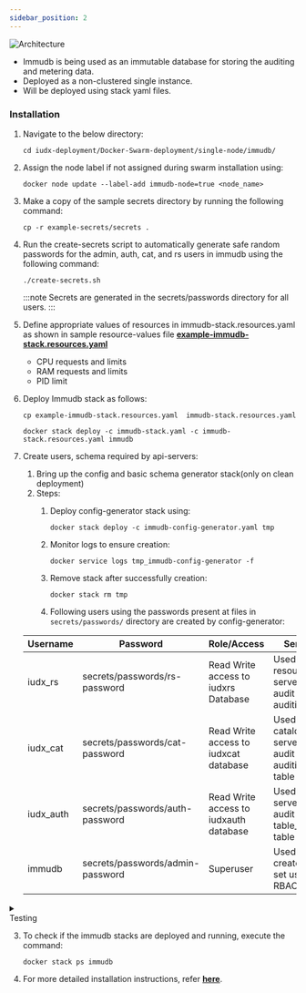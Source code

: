 ```yaml
---
sidebar_position: 2
---
```




<div class="img_background">
<div style={{textAlign: 'center'}}>

![Architecture](../../../../resources/auth/immudb.png)<br/>

</div></div>

- Immudb is being used as an immutable database for storing the auditing and metering data.
- Deployed as a non-clustered single instance.
- Will be deployed using stack yaml files.

### Installation


1. Navigate to the below directory:
     
    ```
    cd iudx-deployment/Docker-Swarm-deployment/single-node/immudb/
    ```

2. Assign the node label if not assigned during swarm installation using:
    ```
    docker node update --label-add immudb-node=true <node_name>
    ```

3. Make a copy of the sample secrets directory by running the following command:
    ```
    cp -r example-secrets/secrets .
    ```

4. Run the create-secrets script to automatically generate safe random passwords for the admin, auth, cat, and rs users in immudb using the following command:
    ```
    ./create-secrets.sh
    ```
    :::note
    Secrets are generated in the secrets/passwords directory for all users.
    :::
5. Define appropriate values of resources in immudb-stack.resources.yaml as shown in sample resource-values file **[example-immudb-stack.resources.yaml](https://github.com/datakaveri/iudx-deployment/blob/5.0.0/Docker-Swarm-deployment/single-node/immudb/example-immudb-stack.resources.yaml)**

    - CPU requests and limits
    - RAM requests and limits
    - PID limit

   
6. Deploy Immudb stack as follows:
    ```
    cp example-immudb-stack.resources.yaml  immudb-stack.resources.yaml 
    
    docker stack deploy -c immudb-stack.yaml -c immudb-stack.resources.yaml immudb
    ```

7. Create users, schema required by api-servers:
   1. Bring up the config and basic schema generator stack(only on clean deployment)
   2. Steps:
        1. Deploy config-generator stack using:
            ```
            docker stack deploy -c immudb-config-generator.yaml tmp
            ```

        2. Monitor logs to ensure creation:
            ```
            docker service logs tmp_immudb-config-generator -f
            ```

        3. Remove stack after successfully creation:
            ```
            docker stack rm tmp
            ```

        4. Following users using the passwords present at files in `secrets/passwords/` directory are created by config-generator:

   | Username   | Password                   | Role/Access                               | Services                                                |
   |------------|----------------------------|-------------------------------------------|---------------------------------------------------------|
   | iudx_rs    | secrets/passwords/rs-password | Read Write access to iudxrs Database      | Used by resource server to audit to auditing table     |
   | iudx_cat   | secrets/passwords/cat-password | Read Write access to iudxcat database     | Used by catalogue server to audit to auditingtable table |
   | iudx_auth  | secrets/passwords/auth-password | Read Write access to iudxauth database   | Used by auth server to audit to table_auditing table   |
   | immudb     | secrets/passwords/admin-password | Superuser                                | Used to create dbs, set users and RBAC                    |


<details>
<summary><div class="test_color">Testing</div></summary>

1. To access immudb and perform database operations such as creating indexes and tables, an immudb client deployment is required.

2. Connect to immudb server using immuclient:
    - Login to the immuclient container.
    - In the container, change the directory path to `/app/immuclient`.
    - Run the below command, It will prompt for a password. Upon successful login, the immudb server can be accessed:
        ```
        login <user_name>
        ```

    - To use the created database, run:
        ```
        use <database_name>
        ```

    - To list tables, run:
        ```
        tables
        ```

</details>

3. To check if the immudb stacks are deployed and running, execute the command:
    ```
    docker stack ps immudb
    ```

4. For more detailed installation instructions, refer **[here](https://github.com/datakaveri/iudx-deployment/tree/5.0.0/Docker-Swarm-deployment/single-node/immudb#introduction)**.
